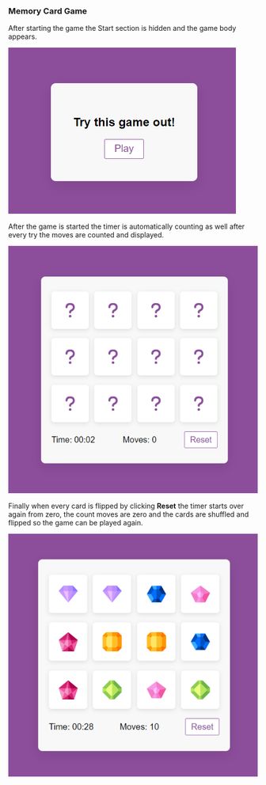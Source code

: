 ### Memory Card Game

After starting the game the Start section is hidden and the game body appears.

![start](images/imgs/start.png)

After the game is started the timer is automatically counting as well after every try the moves are counted and displayed.

![preview](images/imgs/preview.png)

Finally when every card is flipped by clicking **Reset** the timer starts over again from zero, the count moves are zero and the cards are shuffled and flipped so the game can be played again.

![final-view](images/imgs/final-view.png)